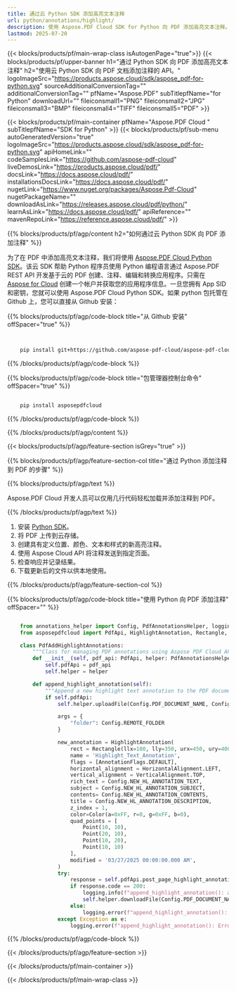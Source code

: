 ```yaml
---
title: 通过云 Python SDK 添加高亮文本注释
url: python/annotations/highlight/
description: 使用 Aspose.PDF Cloud SDK for Python 向 PDF 添加高亮文本注释。
lastmod: 2025-07-20
---
```


{{< blocks/products/pf/main-wrap-class isAutogenPage="true">}}
{{< blocks/products/pf/upper-banner h1="通过 Python SDK 向 PDF 添加高亮文本注释" h2="使用云 Python SDK 向 PDF 文档添加注释的 API。" logoImageSrc="https://products.aspose.cloud/sdk/aspose_pdf-for-python.svg" sourceAdditionalConversionTag="" additionalConversionTag="" pfName="Aspose.PDF" subTitlepfName="for Python" downloadUrl="" fileiconsmall1="PNG" fileiconsmall2="JPG" fileiconsmall3="BMP" fileiconsmall4="TIFF" fileiconsmall5="PDF" >}}

{{< blocks/products/pf/main-container pfName="Aspose.PDF Cloud " subTitlepfName="SDK for Python" >}}
{{< blocks/products/pf/sub-menu autoGeneratedVersion="true" logoImageSrc="https://products.aspose.cloud/sdk/aspose_pdf-for-python.svg" apiHomeLink="" codeSamplesLink="https://github.com/aspose-pdf-cloud" liveDemosLink="https://products.aspose.cloud/pdf/" docsLink="https://docs.aspose.cloud/pdf/" installationsDocsLink="https://docs.aspose.cloud/pdf/" nugetLink="https://www.nuget.org/packages/Aspose.Pdf-Cloud" nugetPackageName="" downloadAsLink="https://releases.aspose.cloud/pdf/python/" learnAsLink="https://docs.aspose.cloud/pdf/" apiReference="" mavenRepoLink="https://reference.aspose.cloud/pdf/" >}}

{{% blocks/products/pf/agp/content h2="如何通过云 Python SDK 向 PDF 添加注释" %}}

为了在 PDF 中添加高亮文本注释，我们将使用
[Aspose.PDF Cloud Python SDK](https://products.aspose.cloud/pdf/python/)。该云 SDK 帮助 Python 程序员使用 Python 编程语言通过 Aspose.PDF REST API 开发基于云的 PDF 创建、注释、编辑和转换应用程序。只需在 [Aspose for Cloud](https://dashboard.aspose.cloud/#/apps) 创建一个帐户并获取您的应用程序信息。一旦您拥有 App SID 和密钥，您就可以使用 Aspose.PDF Cloud Python SDK。如果 python 包托管在 Github 上，您可以直接从 Github 安装：

{{% blocks/products/pf/agp/code-block title="从 Github 安装" offSpacer="true" %}}

```bash

     
    pip install git+https://github.com/aspose-pdf-cloud/aspose-pdf-cloud-python.git


```

{{% /blocks/products/pf/agp/code-block %}}

{{% blocks/products/pf/agp/code-block title="包管理器控制台命令" offSpacer="true" %}}

```bash
     
    pip install asposepdfcloud

```

{{% /blocks/products/pf/agp/code-block %}}

{{% /blocks/products/pf/agp/content %}}

{{< blocks/products/pf/agp/feature-section isGrey="true" >}}

{{% blocks/products/pf/agp/feature-section-col title="通过 Python 添加注释到 PDF 的步骤" %}}

{{% blocks/products/pf/agp/text %}}

Aspose.PDF Cloud 开发人员可以仅用几行代码轻松加载并添加注释到 PDF。

{{% /blocks/products/pf/agp/text %}}

1. 安装 [Python SDK](https://pypi.org/project/asposepdfcloud/)。
1. 将 PDF 上传到云存储。
1. 创建具有定义位置、颜色、文本和样式的新高亮注释。
1. 使用 Aspose Cloud API 将注释发送到指定页面。
1. 检查响应并记录结果。
1. 下载更新后的文件以供本地使用。

{{% /blocks/products/pf/agp/feature-section-col %}}

{{% blocks/products/pf/agp/code-block title="使用 Python 向 PDF 添加注释" offSpacer="" %}}

```python

    from annotations_helper import Config, PdfAnnotationsHelper, logging
    from asposepdfcloud import PdfApi, HighlightAnnotation, Rectangle, Color, Point, AnnotationFlags, HorizontalAlignment, VerticalAlignment

    class PdfAddHighlightAnnotations:
        """Class for managing PDF annotations using Aspose PDF Cloud API."""
        def __init__(self, pdf_api: PdfApi, helper: PdfAnnotationsHelper):
            self.pdfApi = pdf_api
            self.helper = helper

        def append_highlight_annotation(self):
            """Append a new highlight text annotation to the PDF document."""
            if self.pdfApi:
                self.helper.uploadFile(Config.PDF_DOCUMENT_NAME, Config.LOCAL_FOLDER, Config.REMOTE_FOLDER)

                args = {
                    "folder": Config.REMOTE_FOLDER
                }

                new_annotation = HighlightAnnotation(
                    rect = Rectangle(llx=100, lly=350, urx=450, ury=400),
                    name = 'Highlight_Text_Annotation',
                    flags = [AnnotationFlags.DEFAULT],
                    horizontal_alignment = HorizontalAlignment.LEFT,
                    vertical_alignment = VerticalAlignment.TOP,
                    rich_text = Config.NEW_HL_ANNOTATION_TEXT,
                    subject = Config.NEW_HL_ANNOTATION_SUBJECT,
                    contents= Config.NEW_HL_ANNOTATION_CONTENTS,
                    title = Config.NEW_HL_ANNOTATION_DESCRIPTION,
                    z_index = 1,
                    color=Color(a=0xFF, r=0, g=0xFF, b=0),
                    quad_points = [
                        Point(10, 10),
                        Point(20, 10),
                        Point(10, 20),
                        Point(10, 10)
                    ],
                    modified = '03/27/2025 00:00:00.000 AM',
                )
                try:
                    response = self.pdfApi.post_page_highlight_annotations(Config.PDF_DOCUMENT_NAME, Config.PAGE_NUMBER, [new_annotation], **args)
                    if response.code == 200:
                        logging.info(f"append_highlight_annotation(): annotation '{Config.NEW_HL_ANNOTATION_TEXT}' added to the document '{Config.PDF_DOCUMENT_NAME}'.")
                        self.helper.downloadFile(Config.PDF_DOCUMENT_NAME, Config.LOCAL_RESULT_DOCUMENT_NAME, Config.LOCAL_FOLDER, Config.REMOTE_FOLDER, "add_highlight_")
                    else:
                        logging.error(f"append_highlight_annotation(): Failed to add annotation to the document. Response code: {response.code}")
                except Exception as e:
                    logging.error(f"append_highlight_annotation(): Error while adding annotation: {e}")
```

{{% /blocks/products/pf/agp/code-block %}}

{{< /blocks/products/pf/agp/feature-section >}}

{{< /blocks/products/pf/main-container >}}

{{< /blocks/products/pf/main-wrap-class >}}
